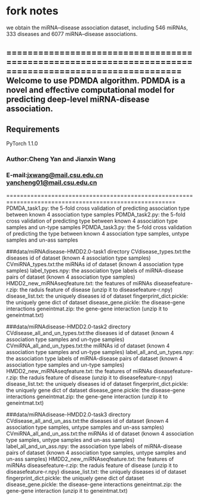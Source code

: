 # fork notes
we obtain the miRNA–disease association dataset, including 546 miRNAs, 333 diseases and 6077 miRNA–disease associations. 

=======================================================================================================
Welcome to use PDMDA algorithm. PDMDA is a novel and effective computational model for predicting deep-level miRNA-disease association.
-------------------------------------------------------------------------------------------------------

## Requirements
PyTorch 1.1.0

###		Author:Cheng Yan and Jianxin Wang
###		E-mail:jxwang@mail.csu.edu.cn yancheng01@mail.csu.edu.cn
=======================================================================================================
PDMDA_task1.py: the 5-fold cross validation of predicting association type between known 4 association type samples
PDMDA_task2.py: the 5-fold cross validation of predicting type between known 4 association type samples and un-type samples
PDMDA_task3.py: the 5-fold cross validation of predicting the type between known 4 association type samples, untype samples and un-ass samples



###data/miRNAdisease-HMDD2.0-task1 directory
CVdisease_types.txt:the diseases id of dataset (known 4 association type samples)
CVmiRNA_types.txt:the miRNAs id of dataset (known 4 association type samples)
label_types.npy: the association type labels of miRNA-disease pairs of dataset (known 4 association type samples)
HMDD2_new_miRNAseqfeature.txt: the features of miRNAs
diseasefeature-r.zip: the raduis feature of disease (unzip it to diseasefeature-r.npy)
disease_list.txt: the uniquely diseases id of dataset
fingerprint_dict.pickle: the uniquely gene dict of dataset
disease_gene.pickle: the disease-gene interactions
geneintmat.zip: the gene-gene interaction (unzip it to geneintmat.txt)



###data/miRNAdisease-HMDD2.0-task2 directory
CVdisease_all_and_un_types.txt:the diseases id of dataset (known 4 association type samples and un-type samples)
CVmiRNA_all_and_un_types.txt:the miRNAs id of dataset (known 4 association type samples and un-type samples)
label_all_and_un_types.npy: the association type labels of miRNA-disease pairs of dataset (known 4 association type samples and un-type samples)
HMDD2_new_miRNAseqfeature.txt: the features of miRNAs
diseasefeature-r.zip: the raduis feature of disease (unzip it to diseasefeature-r.npy)
disease_list.txt: the uniquely diseases id of dataset
fingerprint_dict.pickle: the uniquely gene dict of dataset
disease_gene.pickle: the disease-gene interactions
geneintmat.zip: the gene-gene interaction (unzip it to geneintmat.txt)



###data/miRNAdisease-HMDD2.0-task3 directory
CVdisease_all_and_un_ass.txt:the diseases id of dataset (known 4 association type samples, untype samples and un-ass samples)
CVmiRNA_all_and_un_ass.txt:the miRNAs id of dataset (known 4 association type samples, untype samples and un-ass samples)
label_all_and_un_ass.npy: the association type labels of miRNA-disease pairs of dataset (known 4 association type samples, untype samples and un-ass samples)
HMDD2_new_miRNAseqfeature.txt: the features of miRNAs
diseasefeature-r.zip: the raduis feature of disease (unzip it to diseasefeature-r.npy)
disease_list.txt: the uniquely diseases id of dataset
fingerprint_dict.pickle: the uniquely gene dict of dataset
disease_gene.pickle: the disease-gene interactions
geneintmat.zip: the gene-gene interaction (unzip it to geneintmat.txt)
